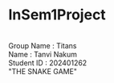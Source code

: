# InSem1Project
<br>
Group Name : Titans
<br>
Name : Tanvi Nakum
<br>
Student ID : 202401262
<br>
"THE SNAKE GAME"
